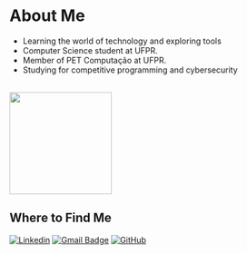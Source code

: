 # About Me

-  Learning the world of technology and exploring tools
-  Computer Science student at UFPR.
-  Member of PET Computação at UFPR.
-  Studying for competitive programming and cybersecurity


<br/>

<a href="https://github.com/elisaeleoterio" title="Meu Perfil">
  <img height="180em" src="https://github-readme-stats.vercel.app/api?username=elisaeleoterio&theme=onedark&show_icons=true" />
</a>

## Where to Find Me

[![Linkedin](https://img.shields.io/badge/LinkedIn-0077B5?style=for-the-badge&logo=linkedin&logoColor=white&link=https://www.linkedin.com/in/victor-hugo-wcm/)](https://www.linkedin.com/in/elisaeleoterio/)
[![Gmail Badge](https://img.shields.io/badge/Gmail-D14836?style=for-the-badge&logo=gmail&logoColor=white&link=mailto:vichwcm@gmail.com)](mailto:elisarochaeleoterio741@gmail.com)
[![GitHub](https://img.shields.io/badge/GitHub-100000?style=for-the-badge&logo=github&logoColor=white&link=https://github.com/vhwcm)](https://github.com/elisaeleoterio)
